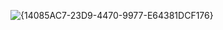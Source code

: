 ![{14085AC7-23D9-4470-9977-E64381DCF176}](https://github.com/user-attachments/assets/6c36b5fc-3d48-4f4d-8b09-3a53d2b86cc0)
